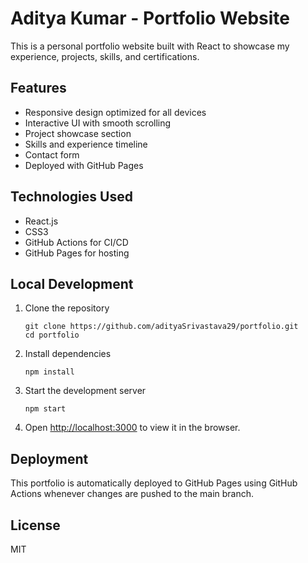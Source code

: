 # Aditya Kumar - Portfolio Website

This is a personal portfolio website built with React to showcase my experience, projects, skills, and certifications.

## Features

- Responsive design optimized for all devices
- Interactive UI with smooth scrolling
- Project showcase section
- Skills and experience timeline
- Contact form
- Deployed with GitHub Pages

## Technologies Used

- React.js
- CSS3
- GitHub Actions for CI/CD
- GitHub Pages for hosting

## Local Development

1. Clone the repository
   ```
   git clone https://github.com/adityaSrivastava29/portfolio.git
   cd portfolio
   ```

2. Install dependencies
   ```
   npm install
   ```

3. Start the development server
   ```
   npm start
   ```

4. Open [http://localhost:3000](http://localhost:3000) to view it in the browser.

## Deployment

This portfolio is automatically deployed to GitHub Pages using GitHub Actions whenever changes are pushed to the main branch.

## License

MIT